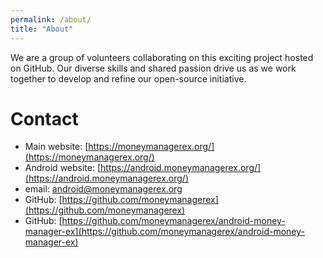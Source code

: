 ```yaml
---
permalink: /about/
title: "About"
---
```


We are a group of volunteers collaborating on this exciting project hosted on GitHub. Our diverse skills and shared passion drive us as we work together to develop and refine our open-source initiative.

# Contact 
- Main website: [https://moneymanagerex.org/](https://moneymanagerex.org/)
- Android website: [https://android.moneymanagerex.org/](https://android.moneymanagerex.org/)
- email: android@moneymanagerex.org
- GitHub: [https://github.com/moneymanagerex](https://github.com/moneymanagerex)
- GitHub: [https://github.com/moneymanagerex/android-money-manager-ex](https://github.com/moneymanagerex/android-money-manager-ex)